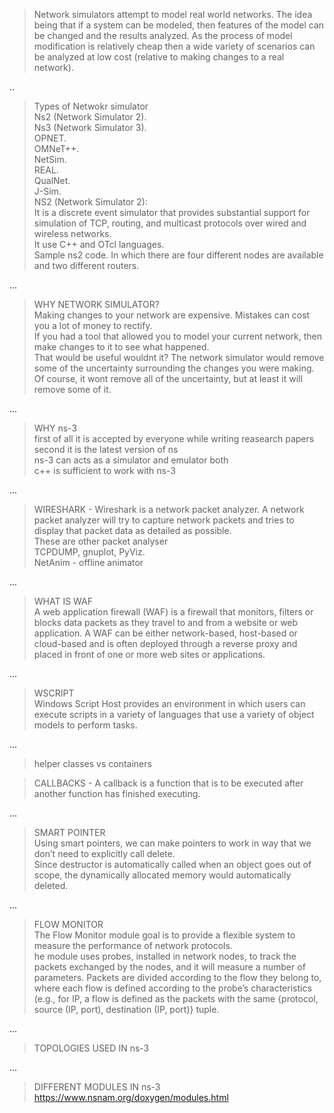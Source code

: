 > Network simulators attempt to model real world networks. The idea being that if a system can be modeled, then features of the model can be changed and the results analyzed. As the process of model modification is relatively cheap then a wide variety of scenarios can be analyzed at low cost (relative to making changes to a real network). 

  ..

>Types of Netwokr simulator  
Ns2 (Network Simulator 2).   
Ns3 (Network Simulator 3).  
OPNET.  
OMNeT++.  
NetSim.  
REAL.  
QualNet.  
J-Sim.  
 > NS2 (Network Simulator 2):  
It is a discrete event simulator that provides substantial support for simulation of TCP, routing, and multicast protocols over wired and wireless networks.  
It use C++ and OTcl languages.  
Sample ns2 code. In which there are four different nodes are available and two different routers.  

...

>WHY NETWORK SIMULATOR?  
Making changes to your network are expensive. Mistakes can cost you a lot of money to rectify.  
If you had a tool that allowed you to model your current network, then make changes to it to see what happened.  
 That would be useful wouldnt it? The network simulator would remove some of the uncertainty surrounding the changes you were making. Of course, it wont remove all of the uncertainty, but at least it will remove some of it.

...


 > WHY ns-3  
 first of all it is accepted by everyone while writing reasearch papers  
 second it is the latest version of ns  
 ns-3 can acts as a simulator and emulator both  
 c++ is sufficient to work with ns-3  

...



> WIRESHARK  - Wireshark is a network packet analyzer. A network packet analyzer will try to capture network packets and tries to display that packet data as detailed as possible.  
These are other packet analyser    
TCPDUMP, gnuplot, PyViz.  
 NetAnim  -  offline animator

...


>WHAT IS WAF  
A web application firewall (WAF) is a firewall that monitors, filters or blocks data packets as they travel to and from a website or web application. A WAF can be either network-based, host-based or cloud-based and is often deployed through a reverse proxy and placed in front of one or more web sites or applications. 

...

> WSCRIPT  
Windows Script Host provides an environment in which users can execute scripts in a variety of languages that use a variety of object models to perform tasks.

...  

>helper classes vs containers  

> CALLBACKS  -  A callback is a function that is to be executed after another function has finished executing.

...

>SMART POINTER  
Using smart pointers, we can make pointers to work in way that we don’t need to explicitly call delete.    
Since destructor is automatically called when an object goes out of scope, the dynamically allocated memory would automatically deleted.  

...

>FLOW MONITOR  
The Flow Monitor module goal is to provide a flexible system to measure the performance of network protocols.  
he module uses probes, installed in network nodes, to track the packets exchanged by the nodes, and it will measure a number of parameters. Packets are divided according to the flow they belong to, where each flow is defined according to the probe’s characteristics (e.g., for IP, a flow is defined as the packets with the same {protocol, source (IP, port), destination (IP, port)} tuple.  

...

>TOPOLOGIES USED IN ns-3

...
 
>DIFFERENT MODULES IN ns-3  
https://www.nsnam.org/doxygen/modules.html

>






